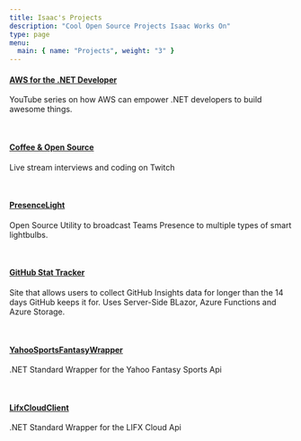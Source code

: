 ```yaml
---
title: Isaac's Projects
description: "Cool Open Source Projects Isaac Works On"
type: page
menu:
  main: { name: "Projects", weight: "3" }
---
```


#### [AWS for the .NET Developer](https://www.youtube.com/playlist?list=PL_IEvQa-oTVsIJXzFeP2ZmZf1rMD6M1JE)


YouTube series on how AWS can empower .NET developers to build awesome things.

<br />


#### [Coffee & Open Source](https://www.coffeeandopensource.com/)


Live stream interviews and coding on Twitch

<br />

#### [PresenceLight](https://github.com/isaacrlevin/PresenceLight)

Open Source Utility to broadcast Teams Presence to multiple types of smart lightbulbs.

<br />

#### [GitHub Stat Tracker](https://ghst.azurewebsites.net/)

Site that allows users to collect GitHub Insights data for longer than the 14 days GitHub keeps it for. Uses Server-Side BLazor, Azure Functions and Azure Storage.

<br />

#### [YahooSportsFantasyWrapper](https://github.com/isaacrlevin/YahooFantasyWrapper)

.NET Standard Wrapper for the Yahoo Fantasy Sports Api

<br />

#### [LifxCloudClient](https://github.com/isaacrlevin/LifxCloudClient)

.NET Standard Wrapper for the LIFX Cloud Api

<br />